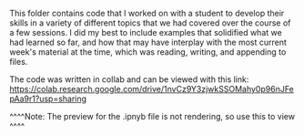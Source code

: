 This folder contains code that I worked on with a student to develop their skills in a variety
of different topics that we had covered over the course of a few sessions. I did my best to include
examples that solidified what we had learned so far, and how that may have interplay with 
the most current week's material at the time, which was reading, writing, and appending to files.

The code was written in collab and can be viewed with this link:
https://colab.research.google.com/drive/1nvCz9Y3zjwkSSOMahy0p96nJFepAa9r1?usp=sharing

 ^^^^Note: The preview for the .ipnyb file is not rendering, so use this to view ^^^^
